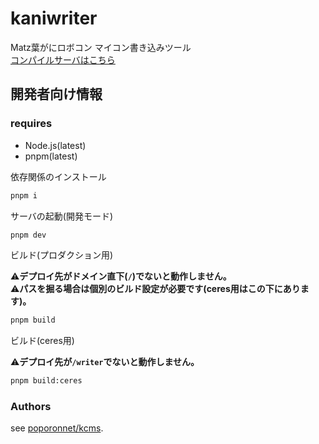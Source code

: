 # kaniwriter

Matz葉がにロボコン マイコン書き込みツール  
[コンパイルサーバはこちら](https://github.com/poporonnet/kanicc)

## 開発者向け情報

### requires

- Node.js(latest)
- pnpm(latest)

依存関係のインストール

```bash
pnpm i
```

サーバの起動(開発モード)
```bash
pnpm dev
```

ビルド(プロダクション用)

⚠️**デプロイ先がドメイン直下(`/`)でないと動作しません。**  
⚠️**パスを掘る場合は個別のビルド設定が必要です(ceres用はこの下にあります)。**

```bash
pnpm build
```

ビルド(ceres用)

⚠️**デプロイ先が`/writer`でないと動作しません。**

```bash
pnpm build:ceres
```

### Authors

see [poporonnet/kcms](https://github.com/poporonnet/kcms?tab=readme-ov-file#authorslicense).
